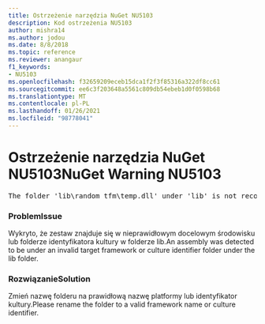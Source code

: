 ```yaml
---
title: Ostrzeżenie narzędzia NuGet NU5103
description: Kod ostrzeżenia NU5103
author: mishra14
ms.author: jodou
ms.date: 8/8/2018
ms.topic: reference
ms.reviewer: anangaur
f1_keywords:
- NU5103
ms.openlocfilehash: f32659209eceb15dca1f2f3f85316a322df8cc61
ms.sourcegitcommit: ee6c3f203648a5561c809db54ebeb1d0f0598b68
ms.translationtype: MT
ms.contentlocale: pl-PL
ms.lasthandoff: 01/26/2021
ms.locfileid: "98778041"
---
```

# <a name="nuget-warning-nu5103"></a><span data-ttu-id="1f448-103">Ostrzeżenie narzędzia NuGet NU5103</span><span class="sxs-lookup"><span data-stu-id="1f448-103">NuGet Warning NU5103</span></span>
<pre>The folder 'lib\random_tfm\temp.dll' under 'lib' is not recognized as a valid framework name or a supported culture identifier. Rename it to a valid framework name or culture identifier.</pre>

### <a name="issue"></a><span data-ttu-id="1f448-104">Problem</span><span class="sxs-lookup"><span data-stu-id="1f448-104">Issue</span></span>

<span data-ttu-id="1f448-105">Wykryto, że zestaw znajduje się w nieprawidłowym docelowym środowisku lub folderze identyfikatora kultury w folderze lib.</span><span class="sxs-lookup"><span data-stu-id="1f448-105">An assembly was detected to be under an invalid target framework or culture identifier folder under the lib folder.</span></span>


### <a name="solution"></a><span data-ttu-id="1f448-106">Rozwiązanie</span><span class="sxs-lookup"><span data-stu-id="1f448-106">Solution</span></span>

<span data-ttu-id="1f448-107">Zmień nazwę folderu na prawidłową nazwę platformy lub identyfikator kultury.</span><span class="sxs-lookup"><span data-stu-id="1f448-107">Please rename the folder to a valid framework name or culture identifier.</span></span>

